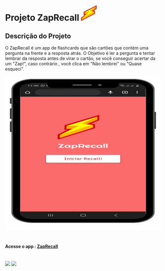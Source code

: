 
# Projeto ZapRecall <img src="src/imagens/iconeLogo.svg" width=50px height=50px/>

## Descrição do Projeto
 O ZapRecall é um app de flashcards que são cartões que contém uma pergunta na frente e a resposta atrás.
O Objetivo é ler a pergunta e tentar lembrar da resposta antes de virar o cartão, se você conseguir acertar da um "Zap!", caso contrário , você clica em "Não lembrei" ou "Quase esqueci".

<img src="src/imagens/1.png" width=2500px height=500px/>


#
#### Acesse o app : <a href="https://projeto-zap-recall-sage.vercel.app/">ZapRecall</a>
#
[![](https://img.shields.io/badge/React-20232A?style=for-the-badge&logo=react&logoColor=61DAFB)]()
[![](https://img.shields.io/badge/JavaScript-323330?style=for-the-badge&logo=javascript&logoColor=F7DF1E)]()
